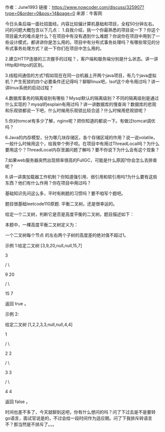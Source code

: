作者：June1993
链接：https://www.nowcoder.com/discuss/325907?type=0&order=0&pos=14&page=0
来源：牛客网

今日头条后端一面社招面经。内容比较偏计算机基础和项目，全程50分钟左右。问的问题大概包含以下几点：
1.自我介绍，挑一个你最熟悉的项目说一下？你这个项目最大的难点是什么？在项目中有没有遇到什么难题？你说你在项目中用到了一些设计模式，都讲讲你是怎么用的。项目中有分布式事务处理吗？有哪些常见的分布式事务处理方式？说一下你们在项目中怎么用的。

2.建立HTTP连接的三次握手的过程？，客户端和服务端分别是什么状态。讲一讲Http和Https的区别。

3.线程间通信的方式?假如现在在同一台机器上开两个java项目，有几个java虚拟机？产生死锁的四个必要条件还记得吗？聊聊linux吧，lsof这个命令用过吗？讲一讲linux系统的启动过程？

4.数据库事务的隔离级别有哪些？Mysql默认的隔离级别？不同的隔离级别是通过什么实现的？mysql的explain有用过吗？讲一讲数据库的慢查询？数据库的悲观和乐观锁都说一下吧，什么时候用乐观锁比较合适？什么时候用悲观锁呢？

5.你对tomcat有多少了解，nginx呢？把你知道的都说一下。有做过tomcat调优吗？

6.Java的内存模型，分为哪几块存储区，各个存储区域的作用？说一说volatile，一般什么时候用这个，给我举个例子呗。在项目中有用过ThreadLocal吗？为什么要用这个？ThreadLocal内存泄漏问题了解吗？要不你说下为什么会有这个现象？

7.如果web服务器突然出现频率很高的FullGC，可能是什么原因?你会怎么去排查呢？

8.讲一讲类加载器工作机制？你知道强引用、弱引用和软引用吗?为什么要有这些东西？他们有什么作用？你在项目中用过吗？

基础知识先问这么多，平时有刷题的习惯吗？要不咱写个题吧。

题目很基础leetcode110原题. 平衡二叉树。还是很幸运的。

给定一个二叉树，判断它是否是高度平衡的二叉树。题目描述如下：

本题中，一棵高度平衡二叉树定义为：

一个二叉树每个节点 的左右两个子树的高度差的绝对值不超过1。


示例 1:给定二叉树 [3,9,20,null,null,15,7]


3

/ \

9 20

/ \

15 7


返回 true 。


示例 2:


给定二叉树 [1,2,2,3,3,null,null,4,4]


1

/ \

2 2

/ \

3 3

/ \

4 4


返回 false 。


时间也差不多了，今天就聊到这吧，你有什么想问的吗？问了下过去是不是要转go语言，面试官说是的，不过会给一段时间作为适应期。问了下我排斥转语言不？那当然是不排斥了。。。
